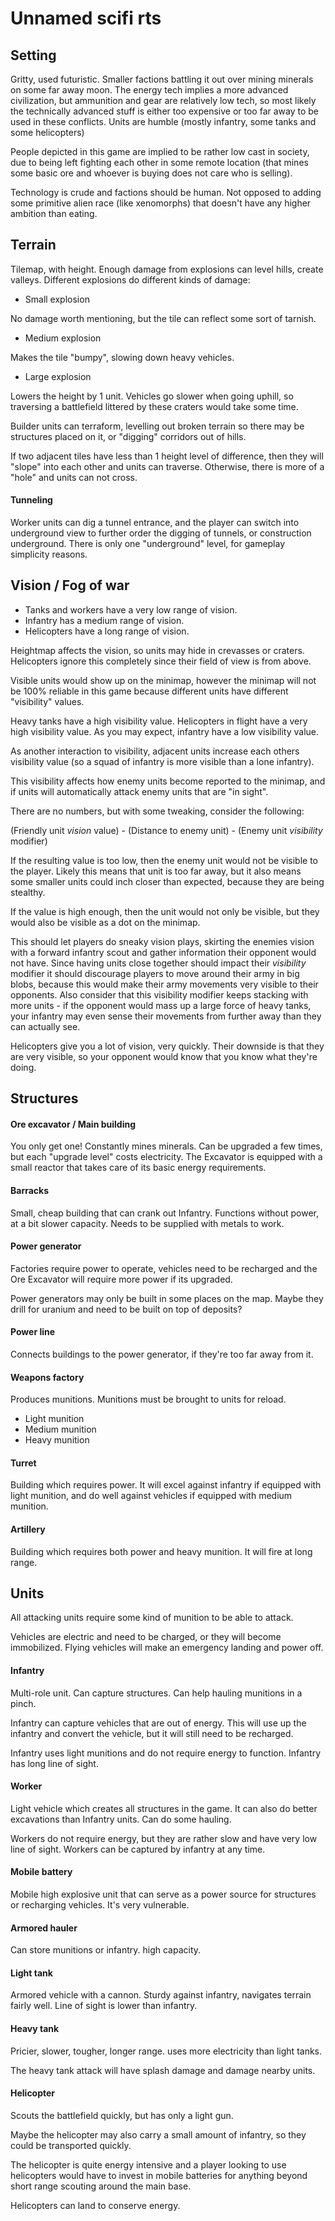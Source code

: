 # Unnamed scifi rts

## Setting

Gritty, used futuristic. Smaller factions battling it out over mining minerals
on some far away moon. The energy tech implies a more advanced civilization,
but ammunition and gear are relatively low tech, so most likely the technically
advanced stuff is either too expensive or too far away to be used in these
conflicts. Units are humble (mostly infantry, some tanks and some helicopters)

People depicted in this game are implied to be rather low cast in society, due
to being left fighting each other in some remote location (that mines some
basic ore and whoever is buying does not care who is selling).

Technology is crude and factions should be human. Not opposed to adding some
primitive alien race (like xenomorphs) that doesn't have any higher ambition
than eating.

## Terrain

Tilemap, with height. Enough damage from explosions can level hills,
create valleys. Different explosions do different kinds of damage:

* Small explosion

No damage worth mentioning, but the tile can reflect some sort of tarnish.

* Medium explosion

Makes the tile "bumpy", slowing down heavy vehicles.

* Large explosion

Lowers the height by 1 unit. Vehicles go slower when going uphill, so
traversing a battlefield littered by these craters would take some time.

Builder units can terraform, levelling out broken terrain so there may be
structures placed on it, or "digging" corridors out of hills.

If two adjacent tiles have less than 1 height level of difference, then
they will "slope" into each other and units can traverse. Otherwise, there
is more of a "hole" and units can not cross.

#### Tunneling

Worker units can dig a tunnel entrance, and the player can switch into
underground view to further order the digging of tunnels, or construction
underground. There is only one "underground" level, for gameplay simplicity
reasons.

## Vision / Fog of war

* Tanks and workers have a very low range of vision.
* Infantry has a medium range of vision.
* Helicopters have a long range of vision.

Heightmap affects the vision, so units may hide in crevasses or craters.
Helicopters ignore this completely since their field of view is from above.

Visible units would show up on the minimap, however the minimap will not be
100% reliable in this game because different units have different "visibility"
values.

Heavy tanks have a high visibility value. Helicopters in flight have a
very high visibility value. As you may expect, infantry have a low visibility
value.

As another interaction to visibility, adjacent units increase each others
visibility value (so a squad of infantry is more visible than a lone infantry).

This visibility affects how enemy units become reported to the minimap, and if
units will automatically attack enemy units that are "in sight".

There are no numbers, but with some tweaking, consider the following:

(Friendly unit *vision* value) - (Distance to enemy unit) - (Enemy unit *visibility* modifier)

If the resulting value is too low, then the enemy unit would not be visible to
the player. Likely this means that unit is too far away, but it also means some
smaller units could inch closer than expected, because they are being stealthy.

If the value is high enough, then the unit would not only be visible, but they
would also be visible as a dot on the minimap.

This should let players do sneaky vision plays, skirting the enemies vision
with a forward infantry scout and gather information their opponent would not
have. Since having units close together should impact their *visibility*
modifier it should discourage players to move around their army in big blobs,
because this would make their army movements very visible to their opponents.
Also consider that this visibility modifier keeps stacking with more units -
if the opponent would mass up a large force of heavy tanks, your infantry may
even sense their movements from further away than they can actually see.

Helicopters give you a lot of vision, very quickly. Their downside is that they
are very visible, so your opponent would know that you know what they're doing.

## Structures

#### Ore excavator / Main building

You only get one! Constantly mines minerals. Can be upgraded a few times,
but each "upgrade level" costs electricity. The Excavator is equipped with
a small reactor that takes care of its basic energy requirements.

#### Barracks

Small, cheap building that can crank out Infantry. Functions without
power, at a bit slower capacity. Needs to be supplied with metals to work.

#### Power generator

Factories require power to operate, vehicles need to be recharged and
the Ore Excavator will require more power if its upgraded.

Power generators may only be built in some places on the map. Maybe they
drill for uranium and need to be built on top of deposits?

#### Power line

Connects buildings to the power generator, if they're too far away from it.

#### Weapons factory

Produces munitions. Munitions must be brought to units for reload.

* Light munition
* Medium munition
* Heavy munition

#### Turret

Building which requires power. It will excel against infantry if equipped
with light munition, and do well against vehicles if equipped with medium
munition.

#### Artillery

Building which requires both power and heavy munition. It will fire at long
range.

## Units

All attacking units require some kind of munition to be able to attack.

Vehicles are electric and need to be charged, or they will become
immobilized. Flying vehicles will make an emergency landing and power off.

#### Infantry

Multi-role unit. Can capture structures. Can help hauling munitions in a pinch.

Infantry can capture vehicles that are out of energy. This will use up
the infantry and convert the vehicle, but it will still need to be recharged.

Infantry uses light munitions and do not require energy to function. Infantry
has long line of sight.

#### Worker

Light vehicle which creates all structures in the game. It can also
do better excavations than Infantry units. Can do some hauling.

Workers do not require energy, but they are rather slow and have very low
line of sight. Workers can be captured by infantry at any time.

#### Mobile battery

Mobile high explosive unit that can serve as a power source for structures or
recharging vehicles. It's very vulnerable.

#### Armored hauler

Can store munitions or infantry. high capacity.

#### Light tank

Armored vehicle with a cannon. Sturdy against infantry, navigates terrain
fairly well. Line of sight is lower than infantry.

#### Heavy tank

Pricier, slower, tougher, longer range. uses more electricity than light tanks.

The heavy tank attack will have splash damage and damage nearby units.

#### Helicopter

Scouts the battlefield quickly, but has only a light gun.

Maybe the helicopter may also carry a small amount of infantry, so they
could be transported quickly.

The helicopter is quite energy intensive and a player looking to use
helicopters would have to invest in mobile batteries for anything beyond
short range scouting around the main base.

Helicopters can land to conserve energy.
